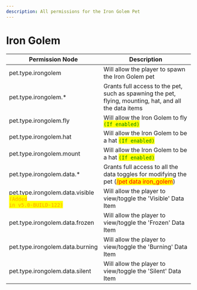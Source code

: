 ```yaml
---
description: All permissions for the Iron Golem Pet
---
```



# Iron Golem
| Permission Node | Description |
| - | - |
| pet.type.irongolem | Will allow the player to spawn the Iron Golem pet |
| pet.type.irongolem.* | Grants full access to the pet, such as spawning the pet, flying, mounting, hat, and all the data items |
| pet.type.irongolem.fly | Will allow the Iron Golem to fly <mark style="color:green;">`(If enabled)`</mark> |
| pet.type.irongolem.hat | Will allow the Iron Golem to be a hat <mark style="color:green;">`(If enabled)`</mark> |
| pet.type.irongolem.mount | Will allow the Iron Golem to be a hat <mark style="color:green;">`(If enabled)`</mark> |
| pet.type.irongolem.data.* | Grants full access to all the data toggles for modifying the pet (<mark style="color:red;">/pet data iron_golem</mark>) |
| pet.type.irongolem.data.visible<br><mark style="color:orange;"><code>(Added in v5.0-BUILD-122)</code></mark> | Will allow the player to view/toggle the 'Visible' Data Item |
| pet.type.irongolem.data.frozen | Will allow the player to view/toggle the 'Frozen' Data Item |
| pet.type.irongolem.data.burning | Will allow the player to view/toggle the 'Burning' Data Item |
| pet.type.irongolem.data.silent | Will allow the player to view/toggle the 'Silent' Data Item |

